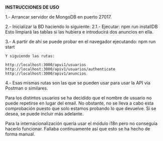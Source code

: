 **INSTRUCCIONES DE USO**

1.- Arrancar servidor de MongoDB en puerto 27017.

2.- Inicializar la BD haciendo lo siguiente:
        2.1.- Ejecutar:
            npm run installDB
         Esto limpiará las tablas si las hubiera e introducirá dos anuncios en ella.
         
3.- A partir de ahí se puede probar en el navegador ejecutando:
    npm run start
    
    Y siguiendo las rutas:
    
    http://localhost:3000/apvi1/usuarios
    http://localhost:3000/apiv1/usuarios/authenticate
    http://localhost:3000/apiv1/anuncios
    
4.- Esas mismas rutas son las que se pueden usar para usar la API vía Postman o similares.


Para los distintos usuarios se ha decidido que el nombre de usuario no puede repetirse en lugar del email.
No obstante, no se lleva a cabo esta comprobación puesto que solo estamos probando lo que devuelve. Si se desea, se
puede incluir más adelante.

Para la internacionalización quería usar el módulo i18n pero no conseguía hacerlo funcionar. Fallaba continuamente así
que esto se ha hecho de forma manual.

